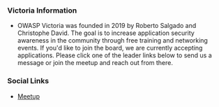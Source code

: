 ### Victoria Information
* OWASP Victoria was founded in 2019 by Roberto Salgado and Christophe David. The goal is to increase application security awareness in the community through free training and networking events. If you'd like to join the board, we are currently accepting applications. Please click one of the leader links below to send us a message or join the meetup and reach out from there.

### Social Links
* [Meetup](https://www.meetup.com/OWASP-Victoria-Chapter/)


